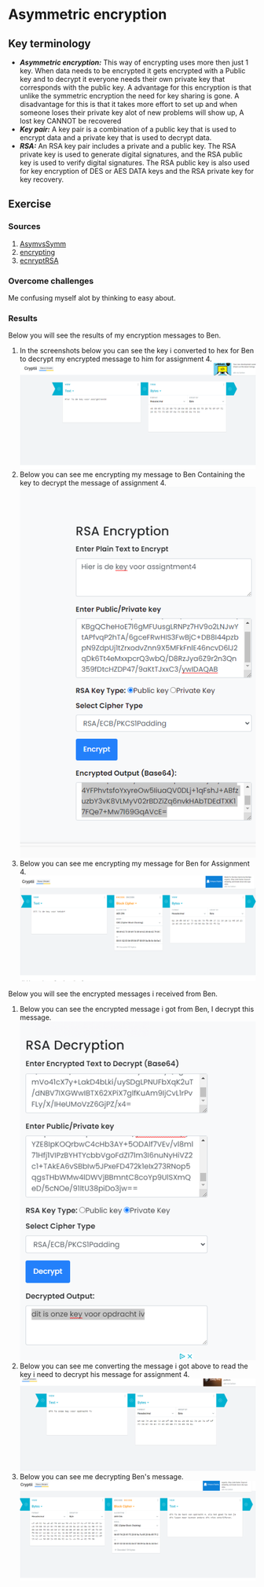 # Asymmetric encryption


## Key terminology
- ***Asymmetric encryption:*** This way of encrypting uses more then just 1 key. When data needs to be encrypted it gets encrypted with a Public key and to decrypt it everyone needs their own private key that corresponds with the public key. A advantage for this encryption is that unlike the symmetric encryption the need for key sharing is gone. A disadvantage for this is that it takes more effort to set up and when someone loses their private key alot of new problems will show up, A lost key CANNOT be recovered
- ***Key pair:*** A key pair is a combination of a public key that is used to encrypt data and a private key that is used to decrypt data.
- ***RSA:*** An RSA key pair includes a private and a public key. The RSA private key is used to generate digital signatures, and the RSA public key is used to verify digital signatures. The RSA public key is also used for key encryption of DES or AES DATA keys and the RSA private key for key recovery.


## Exercise
### Sources
1. [AsymvsSymm](https://blog.mailfence.com/symmetric-vs-asymmetric-encryption/#:~:text=Symmetric%20encryption%20uses%20a%20private,her%20private%20key%20to%20decrypt.)
2. [encrypting](https://cryptii.com/)
3. [ecnryptRSA](https://www.devglan.com/online-tools/rsa-encryption-decryption)



### Overcome challenges
Me confusing myself alot by thinking to easy about.


### Results
Below you will see the results of my encryption messages to Ben.
1. In the screenshots below you can see the key i converted to hex for Ben to decrypt my encrypted message to him for assignment 4.
![SS](../../00_includes/SEC-05/keyass4.png)
2. Below you can see me encrypting my message to Ben Containing the key to decrypt the message of assignment 4.
![SS](../../00_includes/SEC-05/encryptass5.png)
3. Below you can see me encrypting my message for Ben for Assignment 4.
![SS](../../00_includes/SEC-05/ass4%20crypt.png)


Below you will see the encrypted messages i received from Ben.
1. Below you can see the encrypted message i got from Ben, I decrypt this message.
![SS](../../00_includes/SEC-05/benskeymsg.png)
2. Below you can see me converting the message i got above to read the key i need to decrypt his message for assignment 4.
![SS](../../00_includes/SEC-05/benskeyforass4.png)
3. Below you can see me decrypting Ben's message.
![SS](../../00_includes/SEC-05/benmsg.png)
